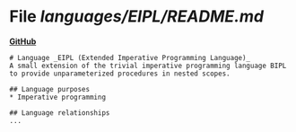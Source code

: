 # File _languages/EIPL/README.md_
**[GitHub](https://github.com/softlang/yas/blob/master/languages/EIPL/README.md)**
```
# Language _EIPL (Extended Imperative Programming Language)_
A small extension of the trivial imperative programming language BIPL to provide unparameterized procedures in nested scopes.

## Language purposes
* Imperative programming

## Language relationships
...
```
